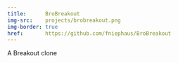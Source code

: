 ```yaml
---
title:      BroBreakout
img-src:    projects/brobreakout.png
img-border: true
href:       https://github.com/fniephaus/BroBreakout
---
```

A Breakout clone
